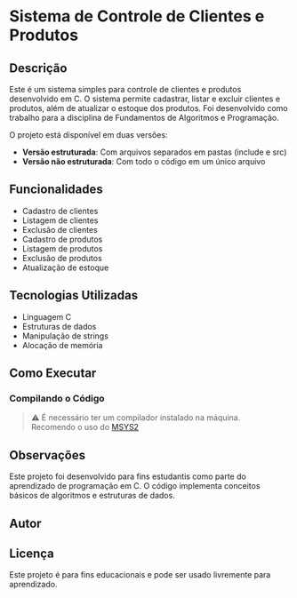 # Sistema de Controle de Clientes e Produtos

## Descrição
Este é um sistema simples para controle de clientes e produtos desenvolvido em C. O sistema permite cadastrar, listar e excluir clientes e produtos, além de atualizar o estoque dos produtos. Foi desenvolvido como trabalho para a disciplina de Fundamentos de Algoritmos e Programação.

O projeto está disponível em duas versões:
- **Versão estruturada**: Com arquivos separados em pastas (include e src)
- **Versão não estruturada**: Com todo o código em um único arquivo

## Funcionalidades
- Cadastro de clientes
- Listagem de clientes
- Exclusão de clientes
- Cadastro de produtos
- Listagem de produtos
- Exclusão de produtos
- Atualização de estoque

## Tecnologias Utilizadas
- Linguagem C
- Estruturas de dados
- Manipulação de strings
- Alocação de memória

## Como Executar


### Compilando o Código

> ⚠️ É necessário ter um compilador instalado na máquina.  
> Recomendo o uso do [MSYS2](https://www.msys2.org/docs/installer/)



## Observações
Este projeto foi desenvolvido para fins estudantis como parte do aprendizado de programação em C. O código implementa conceitos básicos de algoritmos e estruturas de dados.

## Autor


## Licença
Este projeto é para fins educacionais e pode ser usado livremente para aprendizado.
